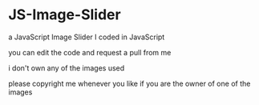 # JS-Image-Slider
a JavaScript Image Slider I coded in JavaScript

you can edit the code and request a pull from me

i don't own any of the images used

please copyright me whenever you like if you are the owner of one of the images
